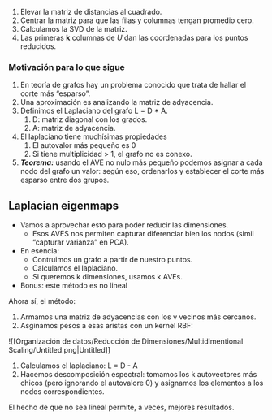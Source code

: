 1. Elevar la matriz de distancias al cuadrado.
2. Centrar la matriz para que las filas y columnas tengan promedio cero.
3. Calculamos la SVD de la matriz.
4. Las primeras **k** columnas de $U$ dan las coordenadas para los puntos reducidos.

### Motivación para lo que sigue

1. En teoría de grafos hay un problema conocido que trata de hallar el corte más “esparso”.
2. Una aproximación es analizando la matriz de adyacencia.
3. Definimos el Laplaciano del grafo L = D * A.
    1. D: matriz diagonal con los grados.
    2. A: matriz de adyacencia.
4. El laplaciano tiene muchísimas propiedades
    1. El autovalor más pequeño es 0
    2. Si tiene multiplicidad > 1, el grafo no es conexo.
5. ***Teorema:*** usando el AVE no nulo más pequeño podemos asignar a cada nodo del grafo un valor: según eso, ordenarlos y establecer el corte más esparso entre dos grupos.

## Laplacian eigenmaps

- Vamos a aprovechar esto para poder reducir las dimensiones.
    - Esos AVES nos permiten capturar diferenciar bien los nodos (simil “capturar varianza” en PCA).
- En esencia:
    - Contruimos un grafo a partir de nuestro puntos.
    - Calculamos el laplaciano.
    - Si queremos k dimensiones, usamos k AVEs.
- Bonus: este método es no lineal

Ahora sí, el método:

1. Armamos una matriz de adyacencias con los v vecinos más cercanos.
2. Asginamos pesos a esas aristas con un kernel RBF: 

![[Organización de datos/Reducción de Dimensiones/Multidimentional Scaling/Untitled.png|Untitled]]

1. Calculamos el laplaciano: L = D - A
2. Hacemos descomposición espectral: tomamos los k autovectores más chicos (pero ignorando el autovalore 0) y asignamos los elementos a los nodos correspondientes.

El hecho de que no sea lineal permite, a veces, mejores resultados.